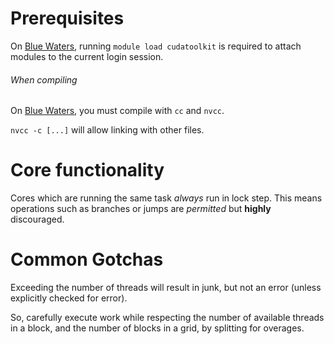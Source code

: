 # Prerequisites
On [Blue Waters](https://bluewaters.ncsa.illinois.edu/), running `module load cudatoolkit` is required to attach modules to the current login session.
###### When compiling
On [Blue Waters](https://bluewaters.ncsa.illinois.edu/), you must compile with `cc` and `nvcc`.

`nvcc -c [...]` will allow linking with other files.
# Core functionality
Cores which are running the same task *always* run in lock step.
This means operations such as branches or jumps are *permitted* but **highly** discouraged.
# Common Gotchas
Exceeding the number of threads will result in junk, but not an error (unless explicitly checked for error).

So, carefully execute work while respecting the number of available threads in a block, and the number of blocks in a grid, by splitting for overages.
